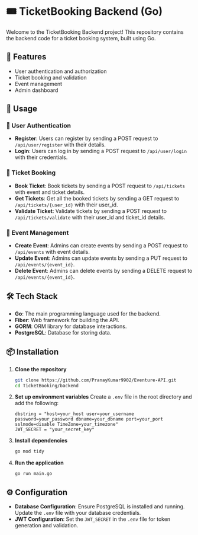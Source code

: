 # 🎟️ TicketBooking Backend (Go)

Welcome to the TicketBooking Backend project! This repository contains the backend code for a ticket booking system, built using Go. 

## 🚀 Features

- User authentication and authorization
- Ticket booking and validation
- Event management
- Admin dashboard


## 📖 Usage

### 🔐 User Authentication

- **Register**: Users can register by sending a POST request to `/api/user/register` with their details.
- **Login**: Users can log in by sending a POST request to `/api/user/login` with their credentials.

### 🎫 Ticket Booking

- **Book Ticket**: Book tickets by sending a POST request to `/api/tickets` with event and ticket details.
- **Get Tickets**: Get all the booked tickets by sending a GET request to `/api/tickets/{user_id}` with their user_id.
- **Validate Ticket**: Validate tickets by sending a POST request to `/api/tickets/validate` with their user_id and ticket_id details.

### 📅 Event Management

- **Create Event**: Admins can create events by sending a POST request to `/api/events` with event details.
- **Update Event**: Admins can update events by sending a PUT request to `/api/events/{event_id}`.
- **Delete Event**: Admins can delete events by sending a DELETE request to `/api/events/{event_id}`.


## 🛠️ Tech Stack

- **Go**: The main programming language used for the backend.
- **Fiber**: Web framework for building the API.
- **GORM**: ORM library for database interactions.
- **PostgreSQL**: Database for storing data.

## 📦 Installation

1. **Clone the repository**
    ```sh
    git clone https://github.com/PranayKumar9902/Eventure-API.git
    cd TicketBooking/backend
    ```

2. **Set up environment variables**
    Create a `.env` file in the root directory and add the following:
    ```env
    dbstring = "host=your_host user=your_username password=your_password dbname=your_dbname port=your_port sslmode=disable TimeZone=your_timezone"
    JWT_SECRET = "your_secret_key"
    ```

3. **Install dependencies**
    ```sh
    go mod tidy
    ```

4. **Run the application**
    ```sh
    go run main.go
    ```

## ⚙️ Configuration

- **Database Configuration**: Ensure PostgreSQL is installed and running. Update the `.env` file with your database credentials.
- **JWT Configuration**: Set the `JWT_SECRET` in the `.env` file for token generation and validation.

